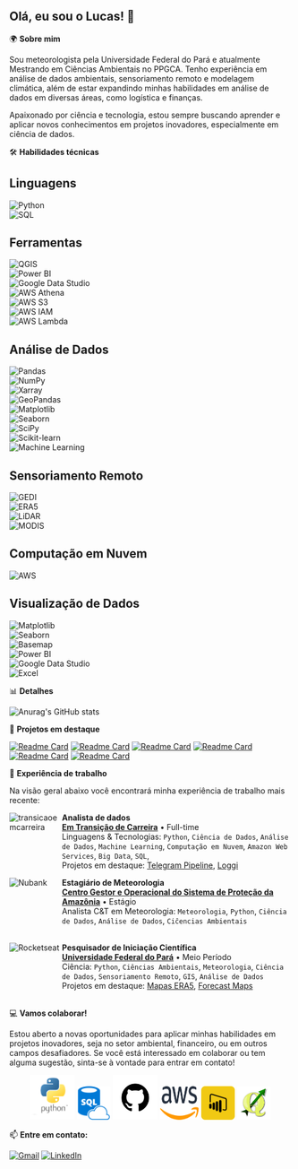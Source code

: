 ## **Olá, eu sou o Lucas!** 👋
🌍 **Sobre mim**

Sou meteorologista pela Universidade Federal do Pará e atualmente Mestrando em Ciências Ambientais no PPGCA. Tenho experiência em análise de dados ambientais, sensoriamento remoto e modelagem climática, além de estar expandindo minhas habilidades em análise de dados em diversas áreas, como logística e finanças.

Apaixonado por ciência e tecnologia, estou sempre buscando aprender e aplicar novos conhecimentos em projetos inovadores, especialmente em ciência de dados.

🛠️ **Habilidades técnicas**

## Linguagens  
![Python](https://img.shields.io/badge/-Python-3776AB?style=flat&logo=Python&logoColor=white)  
![SQL](https://img.shields.io/badge/-SQL-4479A1?style=flat&logo=MySQL&logoColor=white)  

## Ferramentas  
![QGIS](https://img.shields.io/badge/-QGIS-589632?style=flat&logo=QGIS&logoColor=white)  
![Power BI](https://img.shields.io/badge/-Power%20BI-F2C811?style=flat&logo=Power-BI&logoColor=black)  
![Google Data Studio](https://img.shields.io/badge/-Google%20Data%20Studio-4285F4?style=flat&logo=Google-Analytics&logoColor=white)  
![AWS Athena](https://img.shields.io/badge/-AWS%20Athena-232F3E?style=flat&logo=Amazon-AWS&logoColor=FF9900)  
![AWS S3](https://img.shields.io/badge/-AWS%20S3-569A31?style=flat&logo=Amazon-S3&logoColor=white)  
![AWS IAM](https://img.shields.io/badge/-AWS%20IAM-232F3E?style=flat&logo=Amazon-AWS&logoColor=white)  
![AWS Lambda](https://img.shields.io/badge/-AWS%20Lambda-FF9900?style=flat&logo=AWS-Lambda&logoColor=white)  

## Análise de Dados  
![Pandas](https://img.shields.io/badge/-Pandas-150458?style=flat&logo=Pandas&logoColor=white)  
![NumPy](https://img.shields.io/badge/-NumPy-013243?style=flat&logo=NumPy&logoColor=white)  
![Xarray](https://img.shields.io/badge/-Xarray-EC4D37?style=flat&logo=X&logoColor=white)  
![GeoPandas](https://img.shields.io/badge/-GeoPandas-008000?style=flat&logo=GeoPandas&logoColor=white)  
![Matplotlib](https://img.shields.io/badge/-Matplotlib-11557C?style=flat&logo=Matplotlib&logoColor=white)  
![Seaborn](https://img.shields.io/badge/-Seaborn-0099CC?style=flat&logo=Seaborn&logoColor=white)  
![SciPy](https://img.shields.io/badge/-SciPy-8CAAE6?style=flat&logo=SciPy&logoColor=white)  
![Scikit-learn](https://img.shields.io/badge/-Scikit--learn-F7931E?style=flat&logo=Scikit-learn&logoColor=white)  
![Machine Learning](https://img.shields.io/badge/-Machine%20Learning-102230?style=flat&logo=Artificial-Intelligence&logoColor=white)  

## Sensoriamento Remoto  
![GEDI](https://img.shields.io/badge/-GEDI-006400?style=flat&logo=NASA&logoColor=white)  
![ERA5](https://img.shields.io/badge/-ERA5-1E90FF?style=flat&logo=Copernicus&logoColor=white)  
![LiDAR](https://img.shields.io/badge/-LiDAR-800080?style=flat&logo=OpenStreetMap&logoColor=white)  
![MODIS](https://img.shields.io/badge/-MODIS-FF4500?style=flat&logo=NASA&logoColor=white)  

## Computação em Nuvem  
![AWS](https://img.shields.io/badge/-Amazon%20Web%20Services-FF9900?style=flat&logo=Amazon-AWS&logoColor=white)  

## Visualização de Dados  
![Matplotlib](https://img.shields.io/badge/-Matplotlib-11557C?style=flat&logo=Matplotlib&logoColor=white)  
![Seaborn](https://img.shields.io/badge/-Seaborn-0099CC?style=flat&logo=Seaborn&logoColor=white)  
![Basemap](https://img.shields.io/badge/-Basemap-4682B4?style=flat&logo=Globe&logoColor=white)  
![Power BI](https://img.shields.io/badge/-Power%20BI-F2C811?style=flat&logo=Power-BI&logoColor=black)  
![Google Data Studio](https://img.shields.io/badge/-Google%20Data%20Studio-4285F4?style=flat&logo=Google-Analytics&logoColor=white)  
![Excel](https://img.shields.io/badge/-Excel-217346?style=flat&logo=Microsoft-Excel&logoColor=white)  


📊 **Detalhes**

![Anurag's GitHub stats](https://github-readme-stats.vercel.app/api?username=lukaasos&theme=dark&show_icons=true)

🌟 **Projetos em destaque**

[![Readme Card](https://github-readme-stats.vercel.app/api/pin/?username=lukaasos&repo=ebac-project_1_loggi&theme=anurag)](https://github.com/lukaasos/ebac-project_1_loggi)
[![Readme Card](https://github-readme-stats.vercel.app/api/pin/?username=lukaasos&repo=ebac-project_2_credit&theme=anurag)](https://github.com/lukaasos/ebac-project_2_credit)
[![Readme Card](https://github-readme-stats.vercel.app/api/pin/?username=lukaasos&repo=earthdata_aod&theme=anurag)](https://github.com/lukaasos/earthdata_aod)
[![Readme Card](https://github-readme-stats.vercel.app/api/pin/?username=lukaasos&repo=ebac-music_project&theme=anurag)](https://github.com/lukaasos/ebac-music_project)
[![Readme Card](https://github-readme-stats.vercel.app/api/pin/?username=lukaasos&repo=telegram-pipeline&theme=anurag)](https://github.com/lukaasos/telegram-pipeline)
[![Readme Card](https://github-readme-stats.vercel.app/api/pin/?username=lukaasos&repo=forecast_maps&theme=anurag)](https://github.com/lukaasos/forecast_maps)

💼 **Experiência de trabalho**

Na visão geral abaixo você encontrará minha experiência de trabalho mais recente:

[<img align="left" height="94px" width="94px" alt="transicaoemcarreira" src="https://media.licdn.com/dms/image/v2/C4E0BAQF_bjAsAi7Lrw/company-logo_200_200/company-logo_200_200/0/1631349730488?e=1747267200&v=beta&t=dPr3M9aGchsmRJ7lAGz74n5xaJD6MhbhcyhR0rUkM8c"/>](https://www.linkedin.com/company/transi%C3%A7%C3%A3o-de-carreira---career-transition/)

**Analista de dados** \
[**Em Transição de Carreira**](https://www.linkedin.com/company/transi%C3%A7%C3%A3o-de-carreira---career-transition/) • Full-time \
Linguagens & Tecnologias: `Python`, `Ciência de Dados`, `Análise de Dados`, `Machine Learning`, `Computação em Nuvem`, `Amazon Web Services`, `Big Data`, `SQL`,\
Projetos em destaque: [Telegram Pipeline](https://github.com/lukaasos/telegram-pipeline), [Loggi](https://github.com/lukaasos/ebac-project_1_loggi)
<br/>

[<img align="left" height="94px" width="94px" alt="Nubank" src="https://panorama.sipam.gov.br/panorama/img/logo/VLogoVNegativo.png"/>]([https://nubank.com.br/](https://www.gov.br/censipam/pt-br))

**Estagiário de Meteorologia** \
[**Centro Gestor e Operacional do Sistema de Proteção da Amazônia**](https://www.gov.br/censipam/pt-br) • Estágio \
Analista C&T em Meteorologia: `Meteorologia`, `Python`, `Ciência de Dados`, `Análise de Dados`, `Ciĉencias Ambientais` \
<br/>

[<img align="left" height="94px" width="94px" alt="Rocketseat" src="https://ascom.ufpa.br/images/Brasao/UFPA.png"/>](https://ufpa.br/)

**Pesquisador de Iniciação Científica** \
[**Universidade Federal do Pará**](https://ufpa.br/) • Meio Período \
Ciência: `Python`, `Ciências Ambientais`, `Meteorologia`, `Ciência de Dados`, `Sensoriamento Remoto`, `GIS`, `Análise de Dados`\
Projetos em destaque: [Mapas ERA5](https://github.com/lukaasos/era5_land_monthly_python_maps), [Forecast Maps](https://github.com/lukaasos/forecast_maps)
<br/>
<br/>

💻 **Vamos colaborar!**

Estou aberto a novas oportunidades para aplicar minhas habilidades em projetos inovadores, seja no setor ambiental, financeiro, ou em outros campos desafiadores. Se você está interessado em colaborar ou tem alguma sugestão, sinta-se à vontade para entrar em contato!

<p align="center">
  <img src="https://github.com/lukaasos/logos/blob/main/pythonlogo.png?raw=true" alt="Logo 1" width="80" height="80">
  <img src="https://github.com/lukaasos/logos/blob/main/sqllogo.png?raw=true" alt="Logo 2" width="60" height="60">
  <img src="https://github.com/lukaasos/logos/blob/main/logogithub.png?raw=true" alt="Logo 3" width="80" height="80">
  <img src="https://github.com/lukaasos/logos/blob/main/aws.png?raw=true" alt="Logo 4" width="70" height="60">
  <img src="https://github.com/lukaasos/logos/blob/main/powerbi.png?raw=true" alt="Logo 5" width="60" height="60">
  <img src="https://github.com/lukaasos/logos/blob/main/qgislogo.png?raw=true" alt="Logo 6" width="60" height="60">
</p>

📫 **Entre em contato:**

<a href="mailto:lucasrangelcoringa@gmail.com"><img src="https://img.shields.io/badge/Gmail-red?style=for-the-badge&logo=gmail&logoColor=white" alt="Gmail"></a>
<a href="https://www.linkedin.com/in/lucas-coringa/"><img src="https://img.shields.io/badge/LinkedIn-blue?style=for-the-badge&logo=linkedin&logoColor=white" alt="LinkedIn"></a>
